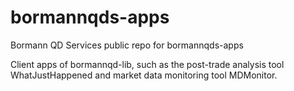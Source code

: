# bormannqds-apps
Bormann QD Services public repo for bormannqds-apps

Client apps of bormannqd-lib, such as the post-trade analysis tool WhatJustHappened and market data monitoring tool MDMonitor.
